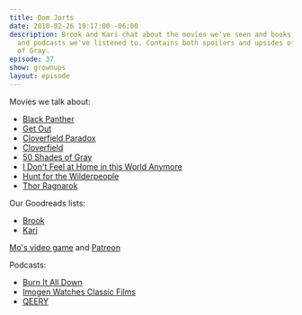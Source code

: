 ```yaml
---
title: Dom Jorts
date: 2018-02-26 10:17:00 -06:00
description: Brook and Kari chat about the movies we've seen and books we've read
  and podcasts we've listened to. Contains both spoilers and upsides of 50 Shades
  of Gray.
episode: 37
show: grownups
layout: episode
---
```


Movies we talk about:
- [Black Panther]()
- [Get Out]()
- [Cloverfield Paradox]()
- [Cloverfield]()
- [50 Shades of Gray]()
- [I Don't Feel at Home in this World Anymore]()
- [Hunt for the Wilderpeople]()
- [Thor Ragnarok]()

Our Goodreads lists:
- [Brook]()
- [Kari]()

[Mo's video game](http://queermogames.com/) and [Patreon](https://www.patreon.com/queerquest)

Podcasts:
- [Burn It All Down](http://burnitalldownpod.com/)
- [Imogen Watches Classic Films](https://imogenwatchesclassicfilms.wordpress.com/)
- [QEERY](http://www.feralaudio.com/show/queery/)

